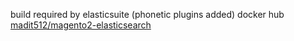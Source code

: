 build required by elasticsuite (phonetic plugins added)
docker hub [madit512/magento2-elasticsearch](https://hub.docker.com/r/madit512/magento2-elasticsearch)
